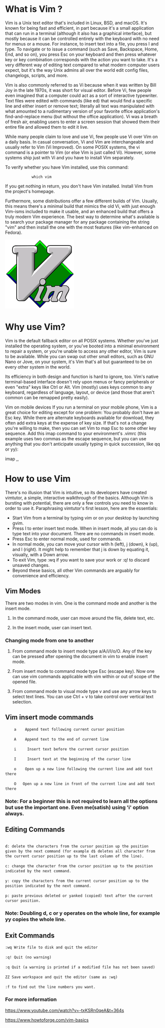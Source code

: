 # What is Vim ?

Vim is a Unix text editor that's included in Linux, BSD, and macOS. It's known for being fast and efficient, in part because it's a small application that can run in a terminal (although it also has a graphical interface), but mostly because it can be controlled entirely with the keyboard with no need for menus or a mouse. For instance, to insert text into a file, you press I and type. To navigate or to issue a command (such as Save, Backspace, Home, End, and so on), you press Esc on your keyboard and then press whatever key or key combination corresponds with the action you want to take. It's a very different way of editing text compared to what modern computer users expect, but it's the way Unix admins all over the world edit config files, changelogs, scripts, and more.

Vim is also commonly referred to as Vi because when it was written by Bill Joy in the late 1970s, it was short for visual editor. Before Vi, few people even imagined that a computer could act as a sort of interactive typewriter. Text files were edited with commands (like ed) that would find a specific line and either insert or remove text; literally all text was manipulated with what amounted to a rudimentary version of your favorite office application's find-and-replace menu (but without the office application). Vi was a breath of fresh air, enabling users to enter a screen session that showed them their entire file and allowed them to edit it live.

While many people claim to love and use Vi, few people use Vi over Vim on a daily basis. In casual conversation, Vi and Vim are interchangeable and usually refer to Vim (Vi Improved). On some POSIX systems, the vi command is a pointer to Vim (or else Vim is just called Vi). However, some systems ship just with Vi and you have to install Vim separately.

To verify whether you have Vim installed, use this command:

                which vim

If you get nothing in return, you don't have Vim installed. Install Vim from the project's homepage.

Furthermore, some distributions offer a few different builds of Vim. Usually, this means there's a minimal build that mimics the old Vi, with just enough Vim-isms included to make it usable, and an enhanced build that offers a truly modern Vim experience. The best way to determine what's available is to search your package manager for any package containing the string "vim" and then install the one with the most features (like vim-enhanced on Fedora).

![](Images/vim.png)

# Why use Vim?
Vim is the default fallback editor on all POSIX systems. Whether you've just installed the operating system, or you've booted into a minimal environment to repair a system, or you're unable to access any other editor, Vim is sure to be available. While you can swap out other small editors, such as GNU Nano or Jove, on your system, it's Vim that's all but guaranteed to be on every other system in the world.

Its efficiency in both design and function is hard to ignore, too. Vim's native terminal-based interface doesn't rely upon menus or fancy peripherals or even "extra" keys like Ctrl or Alt. Vim (mostly) uses keys common to any keyboard, regardless of language, layout, or device (and those that aren't common can be remapped pretty easily).

Vim on mobile devices
If you run a terminal on your mobile phone, Vim is a great choice for editing except for one problem: You probably don't have an Esc key. While there are alternate keyboards available for download, they often add extra keys at the expense of key size. If that's not a change you're willing to make, then you can set Vim to map Esc to some other key sequence. Add this imap command to your environment's .vimrc (this example uses two commas as the escape sequence, but you can use anything that you don't anticipate usually typing in quick succession, like qq or yy):

imap ,, <Esc>

# How to use Vim
There's no illusion that Vim is intuitive, so its developers have created vimtutor, a simple, interactive walkthrough of the basics. Although Vim is bursting with potential, there are only a few controls you need to know in order to use it. Paraphrasing vimtutor's first lesson, here are the essentials:

- Start Vim from a terminal by typing vim or on your desktop by launching gvim.
- Press I to enter insert text mode. When in insert mode, all you can do is type text into your document. There are no commands in insert mode.
- Press Esc to enter normal mode, used for commands.
- In normal mode, you can move your cursor with h (left), j (down), k (up), and l (right). It might help to remember that j is down by equating it, visually, with a Down arrow.
- To exit Vim, type :wq if you want to save your work or :q! to discard unsaved changes.
- Beyond these basics, all other Vim commands are arguably for convenience and efficiency.

## Vim Modes
There are two modes in vim. One is the command mode and another is the insert mode.

1. In the command mode, user can move around the file, delete text, etc.

2. In the insert mode, user can insert text.

### Changing mode from one to another

1. From command mode to insert mode type a/A/i/I/o/O. Any of the key can be pressed after opening the document in vim to enable insert mode.

2. From insert mode to command mode type Esc (escape key). Now one can use vim commands applicable with vim within or out of scope of the opened file.

3. From command mode to visual mode type v and use any arrow keys to select text lines. You can use Ctrl + v to take control over vertical text selection.

##  Vim insert mode commands
        a    Append text following current cursor position

        A    Append text to the end of current line

        i     Insert text before the current cursor position

        I     Insert text at the beginning of the cursor line

        o    Open up a new line following the current line and add text there

        O   Open up a new line in front of the current line and add text there

### Note: For a beginner this is not required to learn all the options but use the important one. Even me(satish) using 'i' option always.

## Editing Commands
```

d: delete the characters from the cursor position up the position given by the next command (for example d$ deletes all character from the current cursor position up to the last column of the line).

c: change the character from the cursor position up to the position indicated by the next command.

y: copy the characters from the current cursor position up to the position indicated by the next command.

p: paste previous deleted or yanked (copied) text after the current cursor position.
```

### Note: Doubling d, c or y operates on the whole line, for example yy copies the whole line.

## Exit Commands

```
:wq Write file to disk and quit the editor

:q! Quit (no warning)

:q Quit (a warning is printed if a modified file has not been saved)

ZZ Save workspace and quit the editor (same as :wq)

:f to find out the line numbers you want.
```
### For more information
https://www.youtube.com/watch?v=-txKSRn0qeA&t=364s

https://www.howtoforge.com/vim-basics 

